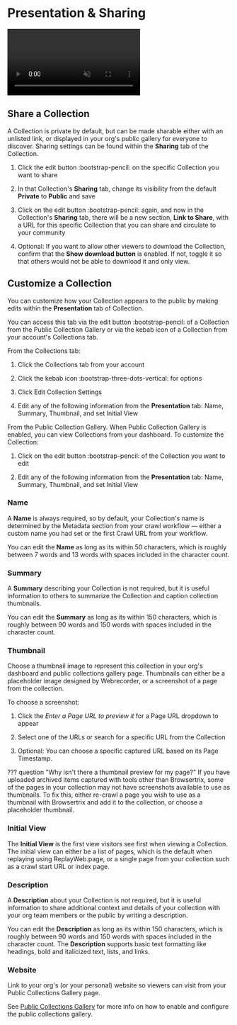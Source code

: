 # Presentation & Sharing

<video autoplay muted playsinline loop disablepictureinpicture disableremoteplayback>
  <source src="https://webrecorder.net/assets/video/collection-editing-av1.mp4"/>
  <source src="https://webrecorder.net/assets/video/collection-editing-h264.mp4"/>
</video>

## Share a Collection

A Collection is private by default, but can be made sharable either with an unlisted link, or displayed in your org's public gallery for everyone to discover. Sharing settings can be found within the **Sharing** tab of the Collection.

1. Click the edit button :bootstrap-pencil: on the specific Collection you want to share

2. In that Collection's **Sharing** tab, change its visibility from the default **Private** to **Public** and save

3. Click on the edit button :bootstrap-pencil: again, and now in the Collection's **Sharing** tab, there will be a new section, **Link to Share**, with a URL for this specific Collection that you can share and circulate to your community

4. Optional: If you want to allow other viewers to download the Collection, confirm that the **Show download button** is enabled. If not, toggle it so that others would not be able to download it and only view.

## Customize a Collection

You can customize how your Collection appears to the public by making edits within the **Presentation** tab of Collection.

You can access this tab via the edit button :bootstrap-pencil: of a Collection from the Public Collection Gallery or via the kebab icon of a Collection from your account's Collections tab.

From the Collections tab:

1. Click the Collections tab from your account

2. Click the kebab icon :bootstrap-three-dots-vertical: for options

3. Click Edit Collection Settings

4. Edit any of the following information from the **Presentation** tab: Name, Summary, Thumbnail, and set Initial View

From the Public Collection Gallery. When Public Collection Gallery is enabled, you can view Collections from your dashboard. To customize the Collection:

1. Click on the edit button :bootstrap-pencil: of the Collection you want to edit

2. Edit any of the following information from the **Presentation** tab: Name, Summary, Thumbnail, and set Initial View

### Name

A **Name** is always required, so by default, your Collection's name is determined by the Metadata section from your crawl workflow — either a custom name you had set or the first Crawl URL from your workflow.

You can edit the **Name** as long as its within 50 characters, which is roughly between 7 words and 13 words with spaces included in the character count.

### Summary

A **Summary** describing your Collection is not required, but it is useful information to others to summarize the Collection and caption collection thumbnails.

You can edit the **Summary** as long as its within 150 characters, which is roughly between 90 words and 150 words with spaces included in the character count.

### Thumbnail

Choose a thumbnail image to represent this collection in your org's dashboard and public collections gallery page. Thumbnails can either be a placeholder image designed by Webrecorder, or a screenshot of a page from the collection. 

To choose a screenshot:

1. Click the _Enter a Page URL to preview it_ for a Page URL dropdown to appear

2. Select one of the URLs or search for a specific URL from the Collection

3. Optional: You can choose a specific captured URL based on its Page Timestamp.

??? question "Why isn't there a thumbnail preview for my page?"
    If you have uploaded archived items captured with tools other than Browsertrix, some of the pages in your collection may not have screenshots available to use as thumbnails. To fix this, either re-crawl a page you wish to use as a thumbnail with Browsertrix and add it to the collection, or choose a placeholder thumbnail.

### Initial View

The **Initial View** is the first view visitors see first when viewing a Collection. The initial view can either be a list of pages, which is the default when replaying using ReplayWeb.page, or a single page from your collection such as a crawl start URL or index page.

### Description

A **Description** about your Collection is not required, but it is useful information to share additional context and details of your collection with your org team members or the public by writing a description.

You can edit the **Description** as long as its within 150 characters, which is roughly between 90 words and 150 words with spaces included in the character count. The **Description** supports basic text formatting like headings, bold and italicized text, lists, and links.

### Website

Link to your org's (or your personal) website so viewers can visit from your Public Collections Gallery page.


See [Public Collections Gallery](../public-collections-gallery) for more info on how to enable and configure the public collections gallery.

